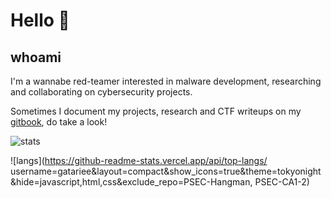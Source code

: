 # Hello 👋
## whoami
I'm a wannabe red-teamer interested in malware development, researching and collaborating on cybersecurity projects.

Sometimes I document my projects, research and CTF writeups on my [gitbook](https://gatari.gitbook.io/), do take a look!

![stats](https://github-readme-stats.vercel.app/api?username=gatariee&show_icons=true&theme=tokyonight&hide=contribs)

![langs](https://github-readme-stats.vercel.app/api/top-langs/ username=gatariee&layout=compact&show_icons=true&theme=tokyonight&hide=javascript,html,css&exclude_repo=PSEC-Hangman, PSEC-CA1-2)
